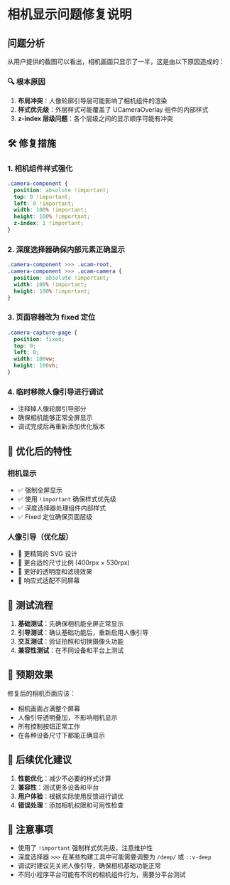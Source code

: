 # 相机显示问题修复说明

## 问题分析

从用户提供的截图可以看出，相机画面只显示了一半，这是由以下原因造成的：

### 🔍 根本原因
1. **布局冲突**：人像轮廓引导层可能影响了相机组件的渲染
2. **样式优先级**：外层样式可能覆盖了 UCameraOverlay 组件的内部样式
3. **z-index 层级问题**：各个层级之间的显示顺序可能有冲突

## 🛠️ 修复措施

### 1. 相机组件样式强化
```css
.camera-component {
  position: absolute !important;
  top: 0 !important;
  left: 0 !important;
  width: 100% !important;
  height: 100% !important;
  z-index: 1 !important;
}
```

### 2. 深度选择器确保内部元素正确显示
```css
.camera-component >>> .ucam-root,
.camera-component >>> .ucam-camera {
  position: absolute !important;
  width: 100% !important;
  height: 100% !important;
}
```

### 3. 页面容器改为 fixed 定位
```css
.camera-capture-page {
  position: fixed;
  top: 0;
  left: 0;
  width: 100vw;
  height: 100vh;
}
```

### 4. 临时移除人像引导进行调试
- 注释掉人像轮廓引导部分
- 确保相机能够正常全屏显示
- 调试完成后再重新添加优化版本

## 🎯 优化后的特性

### 相机显示
- ✅ 强制全屏显示
- ✅ 使用 `!important` 确保样式优先级
- ✅ 深度选择器处理组件内部样式
- ✅ Fixed 定位确保页面层级

### 人像引导（优化版）
- 🎨 更精简的 SVG 设计
- 📏 更合适的尺寸比例 (400rpx × 530rpx)
- 🌟 更好的透明度和滤镜效果
- 📱 响应式适配不同屏幕

## 🔄 测试流程

1. **基础测试**：先确保相机能全屏正常显示
2. **引导测试**：确认基础功能后，重新启用人像引导
3. **交互测试**：验证拍照和切换摄像头功能
4. **兼容性测试**：在不同设备和平台上测试

## 📱 预期效果

修复后的相机页面应该：
- 相机画面占满整个屏幕
- 人像引导透明叠加，不影响相机显示
- 所有控制按钮正常工作
- 在各种设备尺寸下都能正确显示

## 🚀 后续优化建议

1. **性能优化**：减少不必要的样式计算
2. **兼容性**：测试更多设备和平台
3. **用户体验**：根据实际使用反馈进行调优
4. **错误处理**：添加相机权限和可用性检查

## 📝 注意事项

- 使用了 `!important` 强制样式优先级，注意维护性
- 深度选择器 `>>>` 在某些构建工具中可能需要调整为 `/deep/` 或 `::v-deep`
- 调试时建议先关闭人像引导，确保相机基础功能正常
- 不同小程序平台可能有不同的相机组件行为，需要分平台测试

